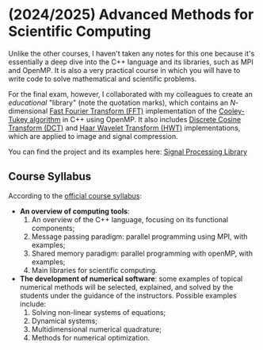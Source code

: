 # (2024/2025) Advanced Methods for Scientific Computing

Unlike the other courses, I haven't taken any notes for this one because it's essentially a deep dive into the C++ language and its libraries, such as MPI and OpenMP. It is also a very practical course in which you will have to write code to solve mathematical and scientific problems.

For the final exam, however, I collaborated with my colleagues to create an _educational_ "library" (note the quotation marks), which contains an $N$-dimensional [Fast Fourier Transform (FFT)](https://en.wikipedia.org/wiki/Fast_Fourier_transform) implementation of the [Cooley-Tukey algorithm](https://en.wikipedia.org/wiki/Fast_Fourier_transform#Cooley%E2%80%93Tukey_algorithm) in C++ using OpenMP. It also includes [Discrete Cosine Transform (DCT)](https://en.wikipedia.org/wiki/Discrete_cosine_transform) and [Haar Wavelet Transform (HWT)](https://en.wikipedia.org/wiki/Wavelet_transform) implementations, which are applied to image and signal compression.

You can find the project and its examples here: [Signal Processing Library](https://github.com/PoliMI-HPC-E-notes-projects-AndreVale69/AMSC-parallel-FFT)

## Course Syllabus

According to the [official course syllabus](https://www11.ceda.polimi.it/schedaincarico/schedaincarico/controller/scheda_pubblica/SchedaPublic.do?&evn_default=evento&c_classe=836969&__pj0=0&__pj1=e067fdf9cd2a6f7c981884e97ebba6e5):

- **An overview of computing tools**:
    1. An overview of the C++ language, focusing on its functional components;
    2. Message passing paradigm: parallel programming using MPI, with examples;
    3. Shared memory paradigm: parallel programming with openMP, with examples;
    4. Main libraries for scientific computing.
- **The development of numerical software**: some examples of topical numerical methods will be selected, explained, and solved by the students under the guidance of the instructors. Possible examples include:
    1. Solving non-linear systems of equations;
    2. Dynamical systems;
    3. Multidimensional numerical quadrature;
    4. Methods for numerical optimization.
